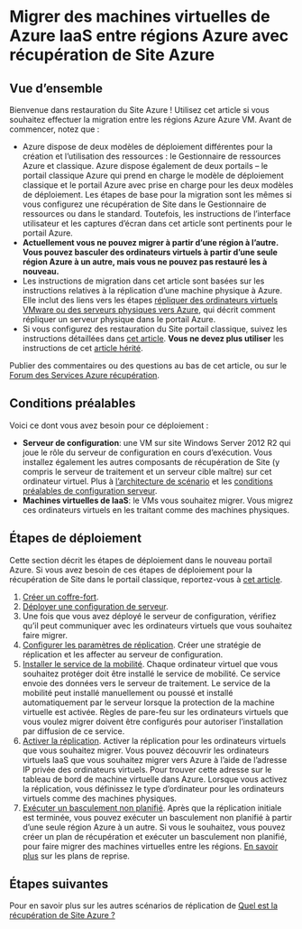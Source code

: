 <properties
    pageTitle="Migrer des machines virtuelles de Azure IaaS à partir d’une seule région Azure à un autre avec la récupération de Site | Microsoft Azure"
    description="Récupération de Site Azure permet de migrer des machines virtuelles de Azure IaaS à partir d’une seule région Azure vers un autre."
    services="site-recovery"
    documentationCenter=""
    authors="rayne-wiselman"
    manager="jwhit"
    editor="tysonn"/>

<tags
    ms.service="site-recovery"
    ms.workload="backup-recovery"
    ms.tgt_pltfrm="na"
    ms.devlang="na"
    ms.topic="article"
    ms.date="08/21/2016"
    ms.author="raynew"/>

#  <a name="migrate-azure-iaas-virtual-machines-between-azure-regions-with-azure-site-recovery"></a>Migrer des machines virtuelles de Azure IaaS entre régions Azure avec récupération de Site Azure

## <a name="overview"></a>Vue d’ensemble

Bienvenue dans restauration du Site Azure ! Utilisez cet article si vous souhaitez effectuer la migration entre les régions Azure Azure VM. Avant de commencer, notez que :

- Azure dispose de deux modèles de déploiement différentes pour la création et l’utilisation des ressources : le Gestionnaire de ressources Azure et classique. Azure dispose également de deux portails – le portail classique Azure qui prend en charge le modèle de déploiement classique et le portail Azure avec prise en charge pour les deux modèles de déploiement. Les étapes de base pour la migration sont les mêmes si vous configurez une récupération de Site dans le Gestionnaire de ressources ou dans le standard. Toutefois, les instructions de l’interface utilisateur et les captures d’écran dans cet article sont pertinents pour le portail Azure.
- **Actuellement vous ne pouvez migrer à partir d’une région à l’autre. Vous pouvez basculer des ordinateurs virtuels à partir d’une seule région Azure à un autre, mais vous ne pouvez pas restauré les à nouveau.**
- Les instructions de migration dans cet article sont basées sur les instructions relatives à la réplication d’une machine physique à Azure. Elle inclut des liens vers les étapes [répliquer des ordinateurs virtuels VMware ou des serveurs physiques vers Azure](site-recovery-vmware-to-azure.md), qui décrit comment répliquer un serveur physique dans le portail Azure.
- Si vous configurez des restauration du Site portail classique, suivez les instructions détaillées dans [cet article](site-recovery-vmware-to-azure-classic.md). **Vous ne devez plus utiliser** les instructions de cet [article hérité](site-recovery-vmware-to-azure-classic-legacy.md).

Publier des commentaires ou des questions au bas de cet article, ou sur le [Forum des Services Azure récupération](https://social.msdn.microsoft.com/forums/azure/home?forum=hypervrecovmgr).


## <a name="prerequisites"></a>Conditions préalables

Voici ce dont vous avez besoin pour ce déploiement :

- **Serveur de configuration**: une VM sur site Windows Server 2012 R2 qui joue le rôle du serveur de configuration en cours d’exécution. Vous installez également les autres composants de récupération de Site (y compris le serveur de traitement et un serveur cible maître) sur cet ordinateur virtuel. Plus à [l’architecture de scénario](site-recovery-vmware-to-azure.md#scenario-architecture) et les [conditions préalables de configuration serveur](site-recovery-vmware-to-azure.md#configuration-server-prerequisites).
- **Machines virtuelles de IaaS**: le VMs vous souhaitez migrer. Vous migrez ces ordinateurs virtuels en les traitant comme des machines physiques.

## <a name="deployment-steps"></a>Étapes de déploiement

Cette section décrit les étapes de déploiement dans le nouveau portail Azure. Si vous avez besoin de ces étapes de déploiement pour la récupération de Site dans le portail classique, reportez-vous à [cet article](site-recovery-vmware-to-azure-classic.md).

1. [Créer un coffre-fort](site-recovery-vmware-to-azure.md#create-a-recovery-services-vault).
2. [Déployer une configuration de serveur](site-recovery-vmware-to-azure.md#step-2-set-up-the-source-environment).
3. Une fois que vous avez déployé le serveur de configuration, vérifiez qu’il peut communiquer avec les ordinateurs virtuels que vous souhaitez faire migrer.
4. [Configurer les paramètres de réplication](site-recovery-vmware-to-azure.md#step-4-set-up-replication-settings). Créer une stratégie de réplication et les affecter au serveur de configuration.
5. [Installer le service de la mobilité](site-recovery-vmware-to-azure.md#step-6-replication-application). Chaque ordinateur virtuel que vous souhaitez protéger doit être installé le service de mobilité. Ce service envoie des données vers le serveur de traitement. Le service de la mobilité peut installé manuellement ou poussé et installé automatiquement par le serveur lorsque la protection de la machine virtuelle est activée. Règles de pare-feu sur les ordinateurs virtuels que vous voulez migrer doivent être configurés pour autoriser l’installation par diffusion de ce service.
6. [Activer la réplication](site-recovery-vmware-to-azure.md#enable-replication). Activer la réplication pour les ordinateurs virtuels que vous souhaitez migrer. Vous pouvez découvrir les ordinateurs virtuels IaaS que vous souhaitez migrer vers Azure à l’aide de l’adresse IP privée des ordinateurs virtuels. Pour trouver cette adresse sur le tableau de bord de machine virtuelle dans Azure. Lorsque vous activez la réplication, vous définissez le type d’ordinateur pour les ordinateurs virtuels comme des machines physiques.
7. [Exécuter un basculement non planifié](site-recovery-failover.md#run-an-unplanned-failover). Après que la réplication initiale est terminée, vous pouvez exécuter un basculement non planifié à partir d’une seule région Azure à un autre. Si vous le souhaitez, vous pouvez créer un plan de récupération et exécuter un basculement non planifié, pour faire migrer des machines virtuelles entre les régions. [En savoir plus](site-recovery-create-recovery-plans.md) sur les plans de reprise.

## <a name="next-steps"></a>Étapes suivantes

Pour en savoir plus sur les autres scénarios de réplication de [Quel est la récupération de Site Azure ?](site-recovery-overview.md)
